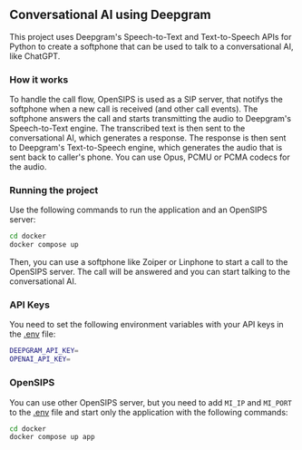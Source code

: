 ## Conversational AI using Deepgram

This project uses Deepgram's Speech-to-Text and Text-to-Speech APIs for Python to create a softphone that can be used to talk to a conversational AI, like ChatGPT.

### How it works
To handle the call flow, OpenSIPS is used as a SIP server, that notifys the softphone when a new call is received (and other call events). The softphone answers the call and starts transmitting the audio to Deepgram's Speech-to-Text engine. The transcribed text is then sent to the conversational AI, which generates a response. The response is then sent to Deepgram's Text-to-Speech engine, which generates the audio that is sent back to caller's phone. You can use Opus, PCMU or PCMA codecs for the audio.

### Running the project
Use the following commands to run the application and an OpenSIPS server:
```bash
cd docker
docker compose up
```

Then, you can use a softphone like Zoiper or Linphone to start a call to the OpenSIPS server. The call will be answered and you can start talking to the conversational AI.

### API Keys
You need to set the following environment variables with your API keys in the [.env](docker/.env) file:
```bash
DEEPGRAM_API_KEY=
OPENAI_API_KEY=
```

### OpenSIPS
You can use other OpenSIPS server, but you need to add `MI_IP` and `MI_PORT` to the [.env](docker/.env) file and start only the application with the following commands:
```bash
cd docker
docker compose up app
```
